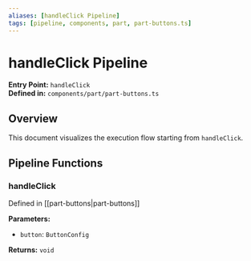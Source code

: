 ```yaml
---
aliases: [handleClick Pipeline]
tags: [pipeline, components, part, part-buttons.ts]
---
```


# handleClick Pipeline

**Entry Point:** `handleClick`  
**Defined in:** `components/part/part-buttons.ts`  

## Overview

This document visualizes the execution flow starting from `handleClick`.

## Pipeline Functions

### handleClick

Defined in [[part-buttons|part-buttons]]

**Parameters:**

- `button`: `ButtonConfig`

**Returns:** `void`

